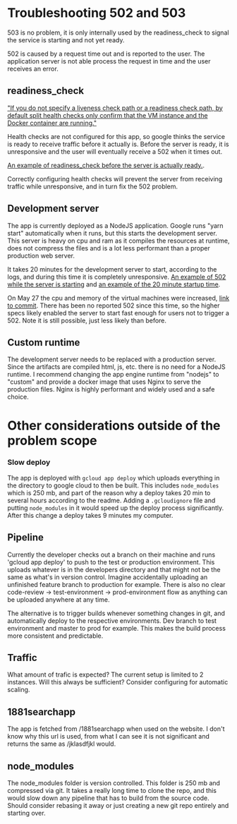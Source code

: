 # Troubleshooting 502 and 503

503 is no problem, it is only internally used by the readiness_check to signal the service is starting and not yet ready.

502 is caused by a request time out and is reported to the user. The application server is not able process the request in time and the user receives an error. 


## readiness_check
["If you do not specify a liveness check path or a readiness check path, by default split health checks only confirm that the VM instance and the Docker container are running."](https://cloud.google.com/appengine/docs/flexible/nodejs/migrating-to-split-health-checks)

Health checks are not configured for this app, so google thinks the service is ready to receive traffic before it actually is. Before the server is ready, it is unresponsive and the user will eventually receive a 502 when it times out.

[An example of readiness_check before the server is actually ready.](readiness-check-200-before-actually-ready.PNG).

Correctly configuring health checks will prevent the server from receiving traffic while unresponsive, and in turn fix the 502 problem.


## Development server
The app is currently deployed as a NodeJS application. Google runs "yarn start" automatically when it runs, but this starts the development server. This server is heavy on cpu and ram as it compiles the resources at runtime, does not compress the files and is a lot less performant than a proper production web server.

It takes 20 minutes for the development server to start, according to the logs, and during this time it is completely unresponsive. 
[An example of 502 while the server is starting](request-during-startup.PNG) and [an example of the 20 minute startup time](startup-time.PNG).

On May 27 the cpu and memory of the virtual machines were increased, [link to commit](https://github.com/Opplysningen1881/voice-app/commit/0afa3f8cdfe9e3cf9980355f0f818a85c68dda15). There has been no reported 502 since this time, so the higher specs likely enabled the server to start fast enough for users not to trigger a 502. Note it is still possible, just less likely than before.


## Custom runtime

The development server needs to be replaced with a production server. Since the artifacts are compiled html, js, etc. there is no need for a NodeJS runtime. I recommend changing the app engine runtime from "nodejs" to "custom" and provide a docker image that uses Nginx to serve the production files. Nginx is highly performant and widely used and a safe choice.



# Other considerations outside of the problem scope

### Slow deploy

The app is deployed with `gcloud app deploy` which uploads everything in the directory to google cloud to then be built. This includes `node_modules` which is 250 mb, and part of the reason why a deploy takes 20 min to several hours according to the readme. Adding a `.gcloudignore` file and putting `node_modules` in it would speed up the deploy process significantly. After this change a deploy takes 9 minutes my computer.

## Pipeline

Currently the developer checks out a branch on their machine and runs 'gcloud app deploy' to push to the test or production environment. This uploads whatever is in the developers directory and that might not be the same as what's in version control. Imagine accidentally uploading an unfinished feature branch to production for example. There is also no clear code-review -> test-environment -> prod-environment flow as anything can be uploaded anywhere at any time.

The alternative is to trigger builds whenever something changes in git, and automatically deploy to the respective environments. Dev branch to test environment and master to prod for example. This makes the build process more consistent and predictable.

## Traffic

What amount of trafic is expected? The current setup is limited to 2 instances. Will this always be sufficient? Consider configuring for automatic scaling.

## 1881searchapp
The app is fetched from /1881searchapp when used on the website. I don't know why this url is used, from what I can see it is not significant and returns the same as /jklasdfjkl would.

## node_modules
The node_modules folder is version controlled. This folder is 250 mb and compressed via git. It takes a really long time to clone the repo, and this would slow down any pipeline that has to build from the source code. Should consider rebasing it away or just creating a new git repo entirely and starting over.
